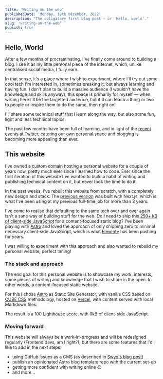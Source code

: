 ```yaml
---
title: 'Writing on the web'
publishedDate: 'Monday, 19th December, 2022'
description: "The obligatory first blog post — or 'Hello, world'."
slug: 'writing-on-the-web'
publish: true
---
```


## Hello, World

After a few months of procrastinating, I've finally come around to building a blog. I see it as my little personal piece of the internet, which, unlike centralised social media, I fully earn.

In that sense, it's a place where I wish to experiment, where I'll try out some cool tech I'm interested in, sometimes breaking it, but always learning and having fun. I don't plan to build a massive audience (I wouldn't have the knowledge and skills anyway), this space is primarily for myself — when writing here I'll be the targetted audience, but if it can teach a thing or two to people or inspire them to do the same, then right on!

I'll share some technical stuff that I learn along the way, but also some fun, light and less technical topics.

The past few months have been full of learning, and in light of the [recent events at Twitter](https://andy-bell.co.uk/elon-the-accidental-revolutionary/), catering our own personal space and blogging is becoming more appealing than ever.

## This website

I've owned a custom domain hosting a personal website for a couple of years now, pretty much ever since I learned how to code. Ever since the first iteration of this website I've wanted to build a habit of writing and publishing technical content on it, but never took the time to do it.

In the past weeks, I've rebuilt this website from scratch, with a completely new design and stack. The [previous version](https://v1.williamhzo.me) was built with Next.js, which is what I've been using at my previous full-time job for more than 2 years.

I've come to realise that defaulting to the same tech over and over again isn't a sane way of building stuff for the web. Do I need to ship this [250+ kB of client-side JavaScript](https://twitter.com/zachleat/status/1584995586918731776) for a content-focused static blog? I've been playing with [Astro](https://astro.build/) and loved the approach of only shipping zero to minimal necessary client-side JavaScript, which is what [Eleventy](https://www.11ty.dev/) has been pushing for years.

I was willing to experiment with this approach and also wanted to rebuild my personal website, perfect timing!

### The stack and approach

The end goal for this personal website is to showcase my work, interests, some pieces of writing and knowledge that I wish to share in the open. In other words, a content-focused static website.

For this I chose [Astro](https://astro.build/) as Static Site Generator, with vanilla CSS based on [CUBE CSS](https://cube.fyi/) methodology, hosted on [Vercel](https://vercel.com/), with content served with local Markdown files.

The result is a 100 [Lighthouse](https://developer.chrome.com/en/docs/lighthouse/performance/performance-scoring/) score, with 0kB of client-side JavaScript.

### Moving forward

This website will always be a work-in-progress and will be redesigned regularly (Frontend devs, am I right?), but there are some features that I'd like to add in the next steps:

- using GitHub issues as a CMS (as described in [Swyx's blog post](https://swyxkit.netlify.app/moving-to-a-github-cms))
- publish an opinionated Astro blog template repo with the current set-up
- getting more confident with writing online 🙃
- and more...

